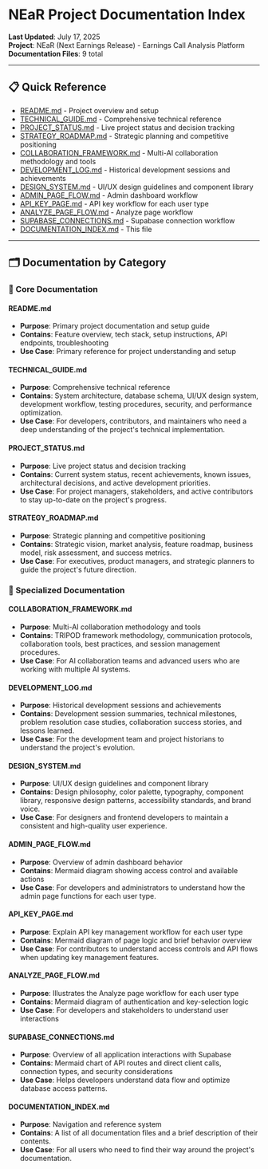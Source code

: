 # NEaR Project Documentation Index

**Last Updated**: July 17, 2025  
**Project**: NEaR (Next Earnings Release) - Earnings Call Analysis Platform  
**Documentation Files**: 9 total

---

## 📋 **Quick Reference**

- [README.md](#readme-md) - Project overview and setup
- [TECHNICAL_GUIDE.md](#technical_guide-md) - Comprehensive technical reference
- [PROJECT_STATUS.md](#project_status-md) - Live project status and decision tracking
- [STRATEGY_ROADMAP.md](#strategy_roadmap-md) - Strategic planning and competitive positioning
- [COLLABORATION_FRAMEWORK.md](#collaboration_framework-md) - Multi-AI collaboration methodology and tools
- [DEVELOPMENT_LOG.md](#development_log-md) - Historical development sessions and achievements
- [DESIGN_SYSTEM.md](#design_system-md) - UI/UX design guidelines and component library
- [ADMIN_PAGE_FLOW.md](#admin_page_flow-md) - Admin dashboard workflow
- [API_KEY_PAGE.md](#api_key_page-md) - API key workflow for each user type
- [ANALYZE_PAGE_FLOW.md](#analyze_page_flow-md) - Analyze page workflow
- [SUPABASE_CONNECTIONS.md](#supabase_connections-md) - Supabase connection workflow
- [DOCUMENTATION_INDEX.md](#documentation_index-md) - This file

---

## 🗂️ **Documentation by Category**

### **🚀 Core Documentation**

#### **README.md**
- **Purpose**: Primary project documentation and setup guide
- **Contains**: Feature overview, tech stack, setup instructions, API endpoints, troubleshooting
- **Use Case**: Primary reference for project understanding and setup

#### **TECHNICAL_GUIDE.md**
- **Purpose**: Comprehensive technical reference
- **Contains**: System architecture, database schema, UI/UX design system, development workflow, testing procedures, security, and performance optimization.
- **Use Case**: For developers, contributors, and maintainers who need a deep understanding of the project's technical implementation.

#### **PROJECT_STATUS.md**
- **Purpose**: Live project status and decision tracking
- **Contains**: Current system status, recent achievements, known issues, architectural decisions, and active development priorities.
- **Use Case**: For project managers, stakeholders, and active contributors to stay up-to-date on the project's progress.

#### **STRATEGY_ROADMAP.md**
- **Purpose**: Strategic planning and competitive positioning
- **Contains**: Strategic vision, market analysis, feature roadmap, business model, risk assessment, and success metrics.
- **Use Case**: For executives, product managers, and strategic planners to guide the project's future direction.

### **🤝 Specialized Documentation**

#### **COLLABORATION_FRAMEWORK.md**
- **Purpose**: Multi-AI collaboration methodology and tools
- **Contains**: TRIPOD framework methodology, communication protocols, collaboration tools, best practices, and session management procedures.
- **Use Case**: For AI collaboration teams and advanced users who are working with multiple AI systems.

#### **DEVELOPMENT_LOG.md**
- **Purpose**: Historical development sessions and achievements
- **Contains**: Development session summaries, technical milestones, problem resolution case studies, collaboration success stories, and lessons learned.
- **Use Case**: For the development team and project historians to understand the project's evolution.

#### **DESIGN_SYSTEM.md**
- **Purpose**: UI/UX design guidelines and component library
- **Contains**: Design philosophy, color palette, typography, component library, responsive design patterns, accessibility standards, and brand voice.
- **Use Case**: For designers and frontend developers to maintain a consistent and high-quality user experience.

#### **ADMIN_PAGE_FLOW.md**
- **Purpose**: Overview of admin dashboard behavior
- **Contains**: Mermaid diagram showing access control and available actions
- **Use Case**: For developers and administrators to understand how the admin page functions for each user type.

#### **API_KEY_PAGE.md**
- **Purpose**: Explain API key management workflow for each user type
- **Contains**: Mermaid diagram of page logic and brief behavior overview
- **Use Case**: For contributors to understand access controls and API flows when updating key management features.

#### **ANALYZE_PAGE_FLOW.md**
- **Purpose**: Illustrates the Analyze page workflow for each user type
- **Contains**: Mermaid diagram of authentication and key-selection logic
- **Use Case**: For developers and stakeholders to understand user interactions

#### **SUPABASE_CONNECTIONS.md**
- **Purpose**: Overview of all application interactions with Supabase
- **Contains**: Mermaid chart of API routes and direct client calls, connection types, and security considerations
- **Use Case**: Helps developers understand data flow and optimize database access patterns.

#### **DOCUMENTATION_INDEX.md**
- **Purpose**: Navigation and reference system
- **Contains**: A list of all documentation files and a brief description of their contents.
- **Use Case**: For all users who need to find their way around the project's documentation.
